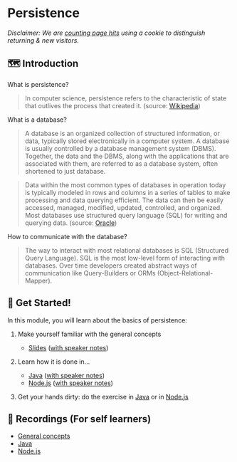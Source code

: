 # Persistence

_Disclaimer: We are [counting page hits](https://github.wdf.sap.corp/cloud-native-dev/usage-tracker) using a cookie to distinguish returning & new visitors._
<img src="https://cloud-native-dev-usage-tracker.cfapps.sap.hana.ondemand.com/pagehit/cc-materials/persistence-intro/1x1.png" alt="" height="1" width="1">

## 🗺️ Introduction

What is persistence?

>In computer science, persistence refers to the characteristic of state that outlives the process that created it. (source: [Wikipedia](https://en.wikipedia.org/wiki/Persistence_(computer_science)))

What is a database?

>A database is an organized collection of structured information, or data, typically stored electronically in a computer system. A database is usually controlled by a database management system (DBMS). Together, the data and the DBMS, along with the applications that are associated with them, are referred to as a database system, often shortened to just database.

>Data within the most common types of databases in operation today is typically modeled in rows and columns in a series of tables to make processing and data querying efficient. The data can then be easily accessed, managed, modified, updated, controlled, and organized. Most databases use structured query language (SQL) for writing and querying data. (source: [Oracle](https://www.oracle.com/database/what-is-database.html))

How to communicate with the database?
>The way to interact with most relational databases is SQL (Structured Query Language). SQL is the most low-level form of interacting with databases. Over time developers created abstract ways of communication like Query-Builders or ORMs (Object-Relational-Mapper).

## 🚀 Get Started!

In this module, you will learn about the basics of persistence:

1. Make yourself familiar with the general concepts

    - [Slides](../slides/fundamentals) ([with speaker notes](../slides/fundamentals/?showNotes=true))

1. Learn how it is done in...

    - [Java](../slides/java) ([with speaker notes](../slides/java/?showNotes=true))
    - [Node.js](../slides/nodejs) ([with speaker notes](../slides/nodejs/?showNotes=true))

1. Get your hands dirty: do the exercise in [Java](../java/) or in [Node.js](../nodejs/)

## 🎥 Recordings (For self learners)

- [General concepts](https://video.sap.com/media/t/1_ber4k7uz)
- [Java](https://video.sap.com/media/t/1_5l3k48r7)
- [Node.js](https://video.sap.com/media/t/1_xgzrgil5)

